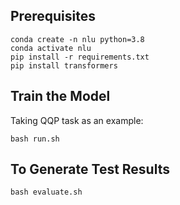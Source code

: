 ## Prerequisites
```
conda create -n nlu python=3.8
conda activate nlu
pip install -r requirements.txt
pip install transformers
```

## Train the Model
Taking QQP task as an example:
```
bash run.sh
```

## To Generate Test Results
```
bash evaluate.sh
```